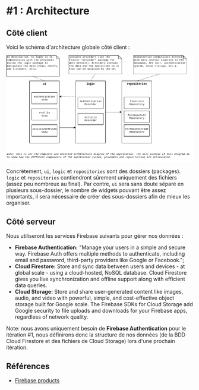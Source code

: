 # #1 : Architecture

## Côté client

Voici le schéma d'architecture globale côté client :

![](src/architecture_globale.png)

Concrétement, `ui`, `logic` et `repositories` sont des dossiers (packages). `logic` et `repositories` contiendront sûrement uniquement des fichiers (assez peu nombreux au final). Par contre, `ui` sera sans doute séparé en plusieurs sous-dossier, le nombre de widgets pouvant être assez importants, il sera nécessaire de créer des sous-dossiers afin de mieux les organiser.


## Côté serveur

Nous utiliseront les services Firebase suivants pour gérer nos données :
- **Firebase Authentication:** "Manage your users in a simple and secure way. Firebase Auth offers multiple methods to authenticate, including email and password, third-party providers like Google or Facebook.";
- **Cloud Firestore:** Store and sync data between users and devices - at global scale - using a cloud-hosted, NoSQL database. Cloud Firestore gives you live synchronization and offline support along with efficient data queries.
- **Cloud Storage:** Store and share user-generated content like images, audio, and video with powerful, simple, and cost-effective object storage built for Google scale. The Firebase SDKs for Cloud Storage add Google security to file uploads and downloads for your Firebase apps, regardless of network quality.

Note: nous avons uniquement besoin de **Firebase Authentication** pour le itération #1, nous définirons donc la structure de nos données (de la BDD Cloud Firestore et des fichiers de Cloud Storage) lors d'une prochain itération.


## Références
- [Firebase products](https://firebase.google.com/products)
